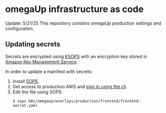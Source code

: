 # omegaUp infrastructure as code
Update: 5/21/25
This repository contains omegaUp production settings and configuration.

## Updating secrets

Secrets are encrypted using [KSOPS](https://github.com/viaduct-ai/kustomize-sops) with an encryption
key stored in [Amazon Key Management Service](https://aws.amazon.com/kms/).

In order to update a manifest with secrets:

1. Install [SOPS](https://github.com/getsops/sops).
2. Get access to production AWS and [sign in using the
   cli](https://docs.aws.amazon.com/signin/latest/userguide/command-line-sign-in.html).
3. Edit the file using SOPS:
   ```shell
   $ sops k8s/omegaup/overlays/production/frontend/frontend-secret.yaml
   ```
